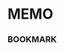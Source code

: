 # MEMO


### BOOKMARK 
 

 
### 
 
 
     
  

  
    
        
   
   
          
   
            
